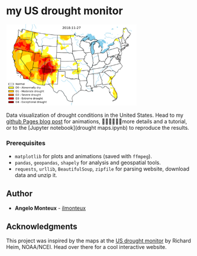 # my US drought monitor

<img src="US_drought_20181127.png" alt="2016 US state map"  width="70%">

Data visualization of drought conditions in the United States. Head to my [github Pages blog post](https://ilmonteux.github.io/2018/12/03/drought-maps.html) for animations, more details and a tutorial, or to the [Jupyter notebook](drought maps.ipynb) to reproduce the results.



### Prerequisites
- `matplotlib` for plots and animations (saved with `ffmpeg`).
- `pandas`, `geopandas`, `shapely` for analysis and geospatial tools.
- `requests`, `urllib`, `BeautifulSoup`, `zipfile` for parsing website, download data and unzip it.

## Author
* **Angelo Monteux** - [ilmonteux](https://github.com/ilmonteux)

## Acknowledgments
This project was inspired by the maps at the [US drought monitor](https://droughtmonitor.unl.edu/) by  Richard Heim, NOAA/NCEI. Head over there for a cool interactive website.

